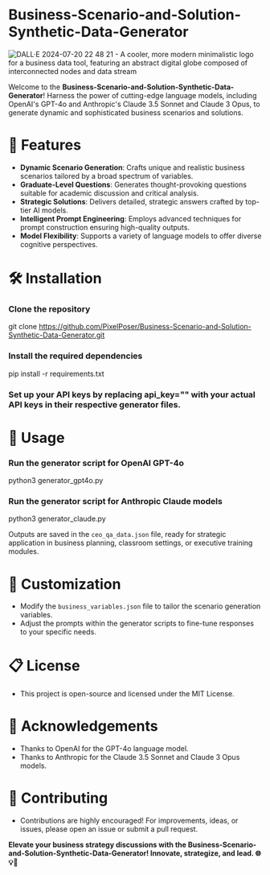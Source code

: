 # Business-Scenario-and-Solution-Synthetic-Data-Generator

![DALL·E 2024-07-20 22 48 21 - A cooler, more modern minimalistic logo for a business data tool, featuring an abstract digital globe composed of interconnected nodes and data stream](https://github.com/user-attachments/assets/295c7ced-2e85-4865-9812-bbf2e02e09d0)


Welcome to the **Business-Scenario-and-Solution-Synthetic-Data-Generator**! Harness the power of cutting-edge language models, including OpenAI's GPT-4o and Anthropic's Claude 3.5 Sonnet and Claude 3 Opus, to generate dynamic and sophisticated business scenarios and solutions.

# 🚀 **Features**
- **Dynamic Scenario Generation**: Crafts unique and realistic business scenarios tailored by a broad spectrum of variables.
- **Graduate-Level Questions**: Generates thought-provoking questions suitable for academic discussion and critical analysis.
- **Strategic Solutions**: Delivers detailed, strategic answers crafted by top-tier AI models.
- **Intelligent Prompt Engineering**: Employs advanced techniques for prompt construction ensuring high-quality outputs.
- **Model Flexibility**: Supports a variety of language models to offer diverse cognitive perspectives.

# 🛠️ **Installation**

### Clone the repository

git clone https://github.com/PixelPoser/Business-Scenario-and-Solution-Synthetic-Data-Generator.git

### Install the required dependencies

pip install -r requirements.txt

### Set up your API keys by replacing api_key="" with your actual API keys in their respective generator files.

# 💼 **Usage**

### Run the generator script for OpenAI GPT-4o
python3 generator_gpt4o.py

### Run the generator script for Anthropic Claude models
python3 generator_claude.py

Outputs are saved in the `ceo_qa_data.json` file, ready for strategic application in business planning, classroom settings, or executive training modules.

# 🧩 **Customization**
- Modify the `business_variables.json` file to tailor the scenario generation variables.
- Adjust the prompts within the generator scripts to fine-tune responses to your specific needs.

# 📋 **License**
- This project is open-source and licensed under the MIT License.

# 🌟 **Acknowledgements**
- Thanks to OpenAI for the GPT-4o language model.
- Thanks to Anthropic for the Claude 3.5 Sonnet and Claude 3 Opus models.

# 🤝 **Contributing**
- Contributions are highly encouraged! For improvements, ideas, or issues, please open an issue or submit a pull request.

**Elevate your business strategy discussions with the Business-Scenario-and-Solution-Synthetic-Data-Generator! Innovate, strategize, and lead. 🌐💡🚀**
